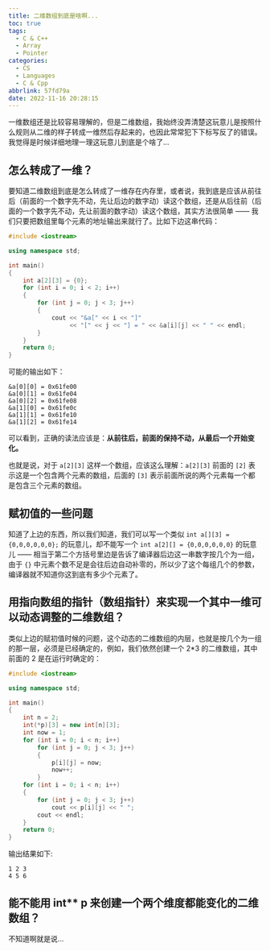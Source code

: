 ```yaml
---
title: 二维数组到底是啥啊...
toc: true
tags:
  - C & C++
  - Array
  - Pointer
categories:
  - CS
  - Languages
  - C & Cpp
abbrlink: 57fd79a
date: 2022-11-16 20:28:15
---
```


一维数组还是比较容易理解的，但是二维数组，我始终没弄清楚这玩意儿是按照什么规则从二维的样子转成一维然后存起来的，也因此常常犯下下标写反了的错误。我觉得是时候详细地理一理这玩意儿到底是个啥了...

<!--more-->

## 怎么转成了一维？

要知道二维数组到底是怎么转成了一维存在内存里，或者说，我到底是应该从前往后（前面的一个数字先不动，先让后边的数字动）读这个数组，还是从后往前（后面的一个数字先不动，先让前面的数字动）读这个数组，其实方法很简单 —— 我们只要把数组里每个元素的地址输出来就行了。比如下边这串代码：

```c++
#include <iostream>

using namespace std;

int main()
{
    int a[2][3] = {0};
    for (int i = 0; i < 2; i++)
    {
        for (int j = 0; j < 3; j++)
        {
            cout << "&a[" << i << "]"
                 << "[" << j << "] = " << &a[i][j] << " " << endl;
        }
    }
    return 0;
}
```

可能的输出如下：

```
&a[0][0] = 0x61fe00
&a[0][1] = 0x61fe04
&a[0][2] = 0x61fe08
&a[1][0] = 0x61fe0c
&a[1][1] = 0x61fe10
&a[1][2] = 0x61fe14
```

可以看到，正确的读法应该是：**从前往后，前面的保持不动，从最后一个开始变化。**

也就是说，对于 `a[2][3]` 这样一个数组，应该这么理解：`a[2][3]` 前面的 `[2]` 表示这是一个包含两个元素的数组，后面的 `[3]` 表示前面所说的两个元素每一个都是包含三个元素的数组。

## 赋初值的一些问题

知道了上边的东西，所以我们知道，我们可以写一个类似 `int a[][3] = {0,0,0,0,0,0};` 的玩意儿，却不能写一个 `int a[2][] = {0,0,0,0,0,0}` 的玩意儿 —— 相当于第二个方括号里边是告诉了编译器后边这一串数字按几个为一组，由于 `{}` 中元素个数不足是会往后边自动补零的，所以少了这个每组几个的参数，编译器就不知道你这到底有多少个元素了。

## 用指向数组的指针（数组指针）来实现一个其中一维可以动态调整的二维数组？

类似上边的赋初值时候的问题，这个动态的二维数组的内层，也就是按几个为一组的那一层，必须是已经确定的，例如，我们依然创建一个 2\*3 的二维数组，其中前面的 2 是在运行时确定的：

```c++
#include <iostream>

using namespace std;

int main()
{
    int n = 2;
    int(*p)[3] = new int[n][3];
    int now = 1;
    for (int i = 0; i < n; i++)
        for (int j = 0; j < 3; j++)
        {
            p[i][j] = now;
            now++;
        }
    for (int i = 0; i < n; i++)
    {
        for (int j = 0; j < 3; j++)
            cout << p[i][j] << " ";
        cout << endl;
    }
    return 0;
}
```

输出结果如下:

```
1 2 3
4 5 6
```

## 能不能用 int\*\* p 来创建一个两个维度都能变化的二维数组？

不知道啊就是说...
